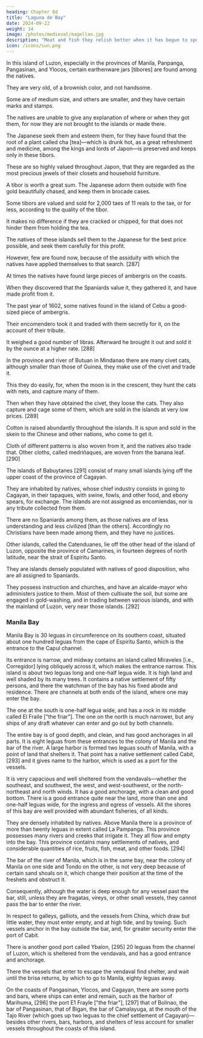 ```yaml
---
heading: Chapter 8d
title: "Laguna de Bay"
date: 2024-09-22
weight: 14
image: /photos/medieval/magellan.jpg
description: "Meat and fish they relish better when it has begun to spoil and when it stinks"
icon: /icons/sun.png
---
```



In this island of Luzon, especially in the provinces of Manila, Panpanga, Pangasinan, and Ylocos, certain earthenware jars [tibores] are found among the natives. 

They are very old, of a brownish color, and not handsome. 

Some are of medium size, and others are smaller, and they have certain marks and stamps. 

The natives are unable to give any explanation of where or when they got them, for now they are not brought to the islands or made there.

The Japanese seek them and esteem them, for they have found that the root of a plant called cha [tea]—which is drunk hot, as a great refreshment and medicine, among the kings and lords of Japon—is preserved and keeps only in these tibors.

These are so highly valued throughout Japon, that they are regarded as the most precious jewels of their closets and household furniture.

A tibor is worth a great sum. The Japanese adorn them outside with fine gold beautifully chased, and keep them in brocade cases.

Some tibors are valued and sold for 2,000 taes of 11 reals to the tae, or for less, according to the quality of the tibor.

It makes no difference if they are cracked or chipped, for that does not hinder them from holding the tea.

The natives of these islands sell them to the Japanese for the best price possible, and seek them carefully for this profit.

However, few are found now, because of the assiduity with which the natives have applied themselves to that search. [287]

At times the natives have found large pieces of ambergris on the coasts.

When they discovered that the Spaniards value it, they gathered it, and have made profit from it. 

The past year of 1602, some natives found in the island of Cebu a good-sized piece of ambergris.

Their encomendero took it and traded with them secretly for it, on the account of their tribute.

It weighed a good number of libras. Afterward he brought it out and sold it by the ounce at a higher rate. [288]

In the province and river of Butuan in Mindanao there are many civet cats, although smaller than those of Guinea, they make use of the civet and trade it.

<!-- —which is pacified and assigned to Spaniards, and is located in the island of Mindanao—the natives practice another industry, which is very useful. -->

This they do easily, for, when the moon is in the crescent, they hunt the cats with nets, and capture many of them. 

Then when they have obtained the civet, they loose the cats. They also capture and cage some of them, which are sold in the islands at very low prices. [289]


Cotton is raised abundantly throughout the islands. It is spun and sold in the skein to the Chinese and other nations, who come to get it. 

Cloth of different patterns is also woven from it, and the natives also trade that. Other cloths, called medriñaques, are woven from the banana leaf. [290]

The islands of Babuytanes [291] consist of many small islands lying off the upper coast of the province of Cagayan. 

They are inhabited by natives, whose chief industry consists in going to Cagayan, in their tapaques, with swine, fowls, and other food, and ebony spears, for exchange. The islands are not assigned as encomiendas, nor is any tribute collected from them.

There are no Spaniards among them, as those natives are of less understanding and less civilized [than the others]. Accordingly no Christians have been made among them, and they have no justices.

Other islands, called the Catenduanes, lie off the other head of the island of Luzon, opposite the province of Camarines, in fourteen degrees of north latitude, near the strait of Espiritu Santo. 

They are islands densely populated with natives of good disposition, who are all assigned to Spaniards. 

They possess instruction and churches, and have an alcalde-mayor who administers justice to them. Most of them cultivate the soil, but some are engaged in gold-washing, and in trading between various islands, and with the mainland of Luzon, very near those islands. [292]


### Manila Bay

Manila Bay is 30 leguas in circumference on its southern coast, situated about one hundred leguas from the cape of Espiritu Santo, which is the entrance to the Capul channel. 

Its entrance is narrow, and midway contains an island called Miraveles [i.e., Corregidor] lying obliquely across it, which makes the entrance narrow. This island is about two leguas long and one-half legua wide. It is high land and well shaded by its many trees. It contains a native settlement of fifty persons, and there the watchman of the bay has his fixed abode and residence. There are channels at both ends of the island, where one may enter the bay. 

The one at the south is one-half legua wide, and has a rock in its middle called El Fraile ["the friar"]. The one on the north is much narrower, but any ships of any draft whatever can enter and go out by both channels. 

The entire bay is of good depth, and clean, and has good anchorages in all parts. It is eight leguas from these entrances to the colony of Manila and the bar of the river. A large harbor is formed two leguas south of Manila, with a point of land that shelters it. That point has a native settlement called Cabit, [293] and it gives name to the harbor, which is used as a port for the vessels. 

It is very capacious and well sheltered from the vendavals—whether the southeast, and southwest, the west, and west-southwest, or the north-northeast and north winds. It has a good anchorage, with a clean and good bottom. There is a good entrance quite near the land, more than one and one-half leguas wide, for the ingress and egress of vessels. All the shores of this bay are well provided with abundant fisheries, of all kinds.

They are densely inhabited by natives. Above Manila there is a province of more than twenty leguas in extent called La Pampanga. This province possesses many rivers and creeks that irrigate it. They all flow and empty into the bay. This province contains many settlements of natives, and considerable quantities of rice, fruits, fish, meat, and other foods. [294]

The bar of the river of Manila, which is in the same bay, near the colony of Manila on one side and Tondo on the other, is not very deep because of certain sand shoals on it, which change their position at the time of the freshets and obstruct it. 

Consequently, although the water is deep enough for any vessel past the bar, still, unless they are fragatas, vireys, or other small vessels, they cannot pass the bar to enter the river.

In respect to galleys, galliots, and the vessels from China, which draw but little water, they must enter empty, and at high tide, and by towing. Such vessels anchor in the bay outside the bar, and, for greater security enter the port of Cabit.

There is another good port called Ybalon, [295] 20 leguas from the channel of Luzon, which is sheltered from the vendavals, and has a good entrance and anchorage. 

There the vessels that enter to escape the vendaval find shelter, and wait until the brisa returns, by which to go to Manila, eighty leguas away.

On the coasts of Pangasinan, Ylocos, and Cagayan, there are some ports and bars, where ships can enter and remain, such as the harbor of Marihuma, [296] the port E1 Frayle ["the friar"], [297] that of Bolinao, the bar of Pangasinan, that of Bigan, the bar of Camalayuga, at the mouth of the Tajo River (which goes up two leguas to the chief settlement of Cagayan)—besides other rivers, bars, harbors, and shelters of less account for smaller vessels throughout the coasts of this island.
